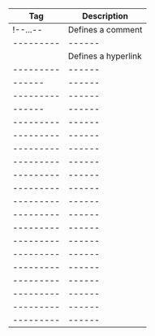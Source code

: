 Tag       | Description
--------- | ------
!--...--  | Defines a comment
--------- | ------
 <A>      | Defines a hyperlink
--------- | ------
------    | ------
--------- | ------
------    | ------
--------- | ------
--------- | ------ 
--------- | ------
--------- | ------
--------- | ------
--------- | ------
--------- | ------
--------- | ------
--------- | ------
--------- | ------
--------- | ------
--------- | ------
--------- | ------
--------- | ------
--------- | ------
--------- | ------
